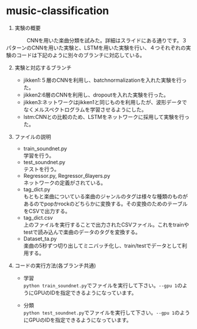 # music-classification

1. 実験の概要  

　　　　CNNを用いた楽曲分類を試みた。詳細はスライドにある通りです。３パターンのCNNを用いた実験と、LSTMを用いた実験を行い、４つそれぞれの実験のコードは下記のように別々のブランチに対応している。

2. 実験と対応するブランチ
    * jikken1:５層のCNNを利用し、batchnormalizationを入れた実験を行った。 
    * jikken2:6層のCNNを利用し、dropoutを入れた実験を行った。 
    * jikken3:ネットワークはjikken1と同じものを利用したが、波形データでなくメルスペクトログラムを学習させるようにした。 
    * lstm:CNNとの比較のため、LSTMをネットワークに採用して実験を行った。 
    
3. ファイルの説明  
    * train_soundnet.py  
    学習を行う。  
    * test_soundnet.py  
    テストを行う。  
    * Regressor.py, Regressor_6layers.py  
    ネットワークの定義がされている。  
    * tag_dict.py  
    もともと楽曲についている楽曲のジャンルのタグは様々な種類のものがあるのでpopかrockのどちらかに変換する。その変換のためのテーブルをCSVで出力する。  
    * tag_dict.csv  
    上のファイルを実行することで出力されたCSVファイル。これをtrainやtestで読み込んで楽曲のデータのタグを変換する。  
    * Dataset_ta.py  
    楽曲の5秒ずつ切り出してミニバッチ化し、train/testでデータとして利用する。  

4. コードの実行方法(各ブランチ共通)
    * 学習  
    `python train_soundnet.py`でファイルを実行して下さい。`--gpu 1`のようにGPUのIDを指定できるようになっています。 
    
    * 分類  
    `python test_soundnet.py`でファイルを実行して下さい。`--gpu 1`のようにGPUのIDを指定できるようになっています。  
